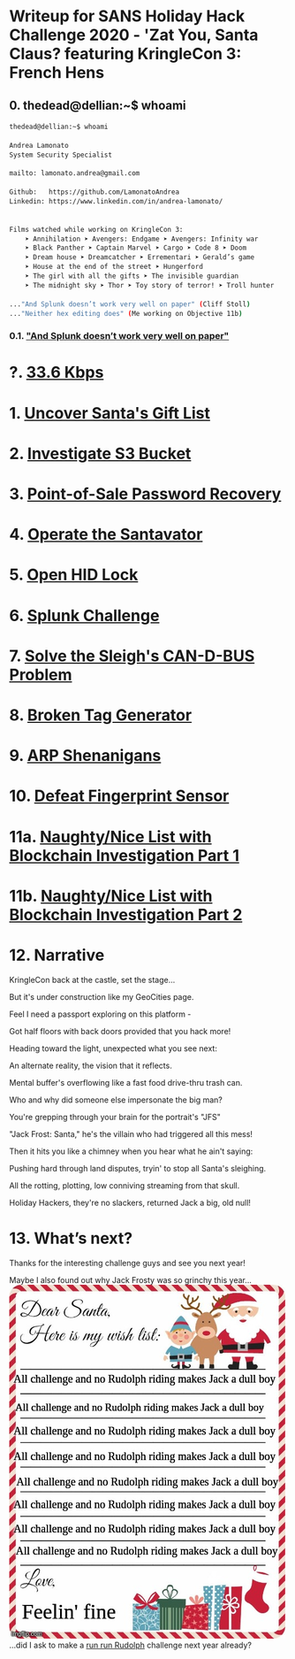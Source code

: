 # Writeup for SANS Holiday Hack Challenge 2020 - 'Zat You, Santa Claus? featuring KringleCon 3: French Hens
## 0. thedead@dellian:~$ whoami
```bash
thedead@dellian:~$ whoami

Andrea Lamonato
System Security Specialist

mailto: lamonato.andrea@gmail.com

Github:   https://github.com/LamonatoAndrea
Linkedin: https://www.linkedin.com/in/andrea-lamonato/


Films watched while working on KringleCon 3:
	➤ Annihilation ➤ Avengers: Endgame ➤ Avengers: Infinity war
	➤ Black Panther ➤ Captain Marvel ➤ Cargo ➤ Code 8 ➤ Doom
	➤ Dream house ➤ Dreamcatcher ➤ Errementari ➤ Gerald’s game
	➤ House at the end of the street ➤ Hungerford 
	➤ The girl with all the gifts ➤ The invisible guardian
	➤ The midnight sky ➤ Thor ➤ Toy story of terror! ➤ Troll hunter

..."And Splunk doesn’t work very well on paper" (Cliff Stoll)
..."Neither hex editing does" (Me working on Objective 11b)
```
### 0.1. ["And Splunk doesn’t work very well on paper"](https://www.youtube.com/watch?v=ddAtMMDeeq8)

# ?. [33.6 Kbps](%20%3F.%2033.6%20Kbps/README.md)
# 1. [Uncover Santa's Gift List](01.%20Uncover%20Santa's%20Gift%20List/README.md)
# 2. [Investigate S3 Bucket](02.%20Investigate%20S3%20Bucket/README.md)
# 3. [Point-of-Sale Password Recovery](03.%20Point-of-Sale%20Password%20Recovery/README.md)
# 4. [Operate the Santavator](04.%20Operate%20the%20Santavator/README.md)
# 5. [Open HID Lock](05.%20Open%20HID%20Lock/README.md)
# 6. [Splunk Challenge](06.%20Splunk%20Challenge/README.md)
# 7. [Solve the Sleigh's CAN-D-BUS Problem](07.%20Solve%20the%20Sleigh's%20CAN-D-BUS%20Problem/README.md)
# 8. [Broken Tag Generator](08.%20Broken%20Tag%20Generator/README.md)
# 9. [ARP Shenanigans](09.%20ARP%20Shenanigans/README.md)
# 10. [Defeat Fingerprint Sensor](10.%20Defeat%20Fingerprint%20Sensor/README.md)
# 11a. [Naughty/Nice List with Blockchain Investigation Part 1](11a.%20Naughty-Nice%20List%20with%20Blockchain%20Investigation%20Part%201/README.md)
# 11b. [Naughty/Nice List with Blockchain Investigation Part 2](11b.%20Naughty-Nice%20List%20with%20Blockchain%20Investigation%20Part%202/README.md)
# 12. Narrative
KringleCon back at the castle, set the stage...

But it's under construction like my GeoCities page.

Feel I need a passport exploring on this platform -

Got half floors with back doors provided that you hack more!

Heading toward the light, unexpected what you see next:

An alternate reality, the vision that it reflects.

Mental buffer's overflowing like a fast food drive-thru trash can.

Who and why did someone else impersonate the big man?

You're grepping through your brain for the portrait's "JFS"

"Jack Frost: Santa," he's the villain who had triggered all this mess!

Then it hits you like a chimney when you hear what he ain't saying:

Pushing hard through land disputes, tryin' to stop all Santa's sleighing.

All the rotting, plotting, low conniving streaming from that skull.

Holiday Hackers, they're no slackers, returned Jack a big, old null!
# 13. What’s next?
Thanks for the interesting challenge guys and see you next year!

Maybe I also found out why Jack Frosty was so grinchy this year...
![Dear Santa](imgs/00_dearSanta.jpeg)  
...did I ask to make a [run run Rudolph](https://www.youtube.com/watch?v=YiadNVhaGwk) challenge next year already?